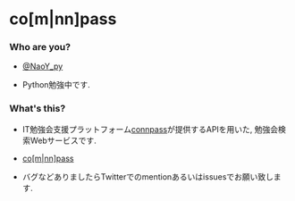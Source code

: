 # co[m|nn]pass

### Who are you?

* [@NaoY_py](https://twitter.com/NaoY_py)

* Python勉強中です.

### What's this?

* IT勉強会支援プラットフォーム[connpass](https://connpass.com/)が提供するAPIを用いた, 勉強会検索Webサービスです.

* [co[m|nn]pass](http://conmmpass.herokuapp.com/)

* バグなどありましたらTwitterでのmentionあるいはissuesでお願い致します.
